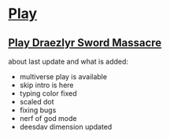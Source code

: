 # [Play](https://deesdav.github.io/draezlyr-wielder/)

## [Play Draezlyr Sword Massacre](https://deesdav.github.io/draezlyr/)

about last update and what is added:
 - multiverse play is available
 - skip intro is here
 - typing color fixed
 - scaled dot
 - fixing bugs
 - nerf of god mode
 - deesdav dimension updated


